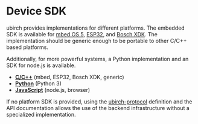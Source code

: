 # Device SDK

ubirch provides implementations for different platforms. The embedded SDK is available for [mbed OS 5](https://mbed.com),
[ESP32](https://www.espressif.com/en/products/hardware/esp32/overview), and [Bosch XDK](https://xdk.bosch-connectivity.com/home). The implementation should be generic enough to be portable to other C/C++ based platforms.

Additionally, for more powerful systems, a Python implementation and an SDK for node.js is available.

- **[C/C++](https://github.com/ubirch/ubirch-protocol)** (mbed, ESP32, Bosch XDK, generic)
- **[Python](https://github.com/ubirch/ubirch-protocol-python)** (Python 3)
- **[JavaScript](https://github.com/ubirch/ubirch-protocol-js)** (node.js, browser)

If no platform SDK is provided, using the [ubirch-protocol](https://github.com/ubirch/ubirch-protocol/blob/master/README.md#basic-message-format) definition and the API documentation allows the use of the backend
infrastructure without a specialized implementation. 
